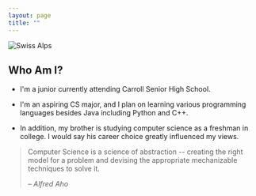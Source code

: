 ```yaml
---
layout: page
title: ""
---
```


![Swiss Alps](https://user-images.githubusercontent.com/4943215/55412536-edbba180-5567-11e9-9c70-6d33bca3f8ed.jpg)


## Who Am I?

* I'm a junior currently attending Carroll Senior High School.

* I'm an aspiring CS major, and I plan on learning various programming languages besides Java including Python and C++.

* In addition, my brother is studying computer science as a freshman in college. I would say his career choice greatly influenced my views.


> Computer Science is a science of abstraction -- creating the right model for a problem and devising the appropriate mechanizable techniques to solve it.
>
> – _Alfred Aho_

